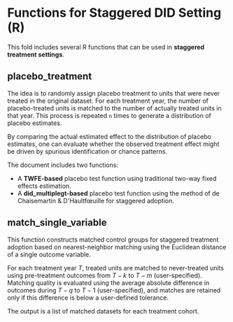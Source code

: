 # Functions for Staggered DID Setting (R)
This fold includes several R functions that can be used in **staggered treatment settings**.
## placebo_treatment
The idea is to randomly assign placebo treatment to units that were never treated in the original dataset. For each treatment year, the number of placebo-treated units is matched to the number of actually treated units in that year. This process is repeated `n` times to generate a distribution of placebo estimates.

By comparing the actual estimated effect to the distribution of placebo estimates, one can evaluate whether the observed treatment effect might be driven by spurious identification or chance patterns.

The document includes two functions:

- A **TWFE-based** placebo test function using traditional two-way fixed effects estimation.
- A **did_multiplegt-based** placebo test function using the method of de Chaisemartin & D'Haultfœuille for staggered adoption.

## match_single_variable
This function constructs matched control groups for staggered treatment adoption based on nearest-neighbor matching using the Euclidean distance of a single outcome variable. 

For each treatment year $T$, treated units are matched to never-treated units using pre-treatment outcomes from $T−k$ to $T−m$ (user-specified). Matching quality is evaluated using the average absolute difference in outcomes during $T−q$ to $T−1$ (user-specified), and matches are retained only if this difference is below a user-defined tolerance.

The output is a list of matched datasets for each treatment cohort.

